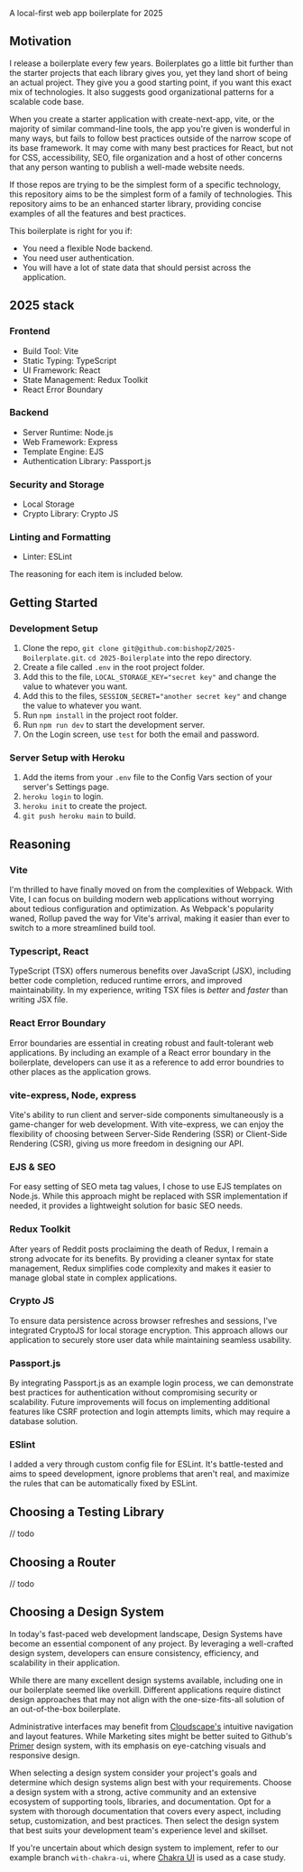 A local-first web app boilerplate for 2025

## Motivation

I release a boilerplate every few years. Boilerplates go a little bit further than the starter projects that each library gives you, yet they land short of being an actual project. They give you a good starting point, if you want this exact mix of technologies. It also suggests good organizational patterns for a scalable code base.

When you create a starter application with create-next-app, vite, or the majority of similar command-line tools, the app you're given is wonderful in many ways, but fails to follow best practices outside of the narrow scope of its base framework. It may come with many best practices for React, but not for CSS, accessibility, SEO, file organization and a host of other concerns that any person wanting to publish a well-made website needs.

If those repos are trying to be the simplest form of a specific technology, this repository aims to be the simplest form of a family of technologies. This repository aims to be an enhanced starter library, providing concise examples of all the features and best practices.

This boilerplate is right for you if:

- You need a flexible Node backend.
- You need user authentication.
- You will have a lot of state data that should persist across the application.


## 2025 stack

### Frontend

- Build Tool: Vite
- Static Typing: TypeScript
- UI Framework: React
- State Management: Redux Toolkit
- React Error Boundary

### Backend

- Server Runtime: Node.js
- Web Framework: Express
- Template Engine: EJS
- Authentication Library: Passport.js

### Security and Storage

- Local Storage
- Crypto Library: Crypto JS

### Linting and Formatting

- Linter: ESLint

The reasoning for each item is included below.


## Getting Started

### Development Setup

1. Clone the repo, `git clone git@github.com:bishopZ/2025-Boilerplate.git`. `cd 2025-Boilerplate` into the repo directory.
1. Create a file called `.env` in the root project folder.
1. Add this to the file, `LOCAL_STORAGE_KEY="secret key"` and change the value to whatever you want.
1. Add this to the files, `SESSION_SECRET="another secret key"` and change the value to whatever you want.
2. Run `npm install` in the project root folder.
3. Run `npm run dev` to start the development server.
3. On the Login screen, use `test` for both the email and password.

### Server Setup with Heroku

1. Add the items from your `.env` file to the Config Vars section of your server's Settings page.
2. `heroku login` to login.
2. `heroku init` to create the project.
3. `git push heroku main` to build.

## Reasoning

### Vite

I'm thrilled to have finally moved on from the complexities of Webpack. With Vite, I can focus on building modern web applications without worrying about tedious configuration and optimization. As Webpack's popularity waned, Rollup paved the way for Vite's arrival, making it easier than ever to switch to a more streamlined build tool.

### Typescript, React

TypeScript (TSX) offers numerous benefits over JavaScript (JSX), including better code completion, reduced runtime errors, and improved maintainability. In my experience, writing TSX files is *better* and *faster* than writing JSX file.

### React Error Boundary

Error boundaries are essential in creating robust and fault-tolerant web applications. By including an example of a React error boundary in the boilerplate, developers can use it as a reference to add error boundries to other places as the application grows.

### vite-express, Node, express

Vite's ability to run client and server-side components simultaneously is a game-changer for web development. With vite-express, we can enjoy the flexibility of choosing between Server-Side Rendering (SSR) or Client-Side Rendering (CSR), giving us more freedom in designing our API.

### EJS & SEO

For easy setting of SEO meta tag values, I chose to use EJS templates on Node.js. While this approach might be replaced with SSR implementation if needed, it provides a lightweight solution for basic SEO needs.

### Redux Toolkit

After years of Reddit posts proclaiming the death of Redux, I remain a strong advocate for its benefits. By providing a cleaner syntax for state management, Redux simplifies code complexity and makes it easier to manage global state in complex applications.

### Crypto JS

To ensure data persistence across browser refreshes and sessions, I've integrated CryptoJS for local storage encryption. This approach allows our application to securely store user data while maintaining seamless usability.

### Passport.js

By integrating Passport.js as an example login process, we can demonstrate best practices for authentication without compromising security or scalability. Future improvements will focus on implementing additional features like CSRF protection and login attempts limits, which may require a database solution.

### ESlint

I added a very through custom config file for ESLint. It's battle-tested and aims to speed development, ignore problems that aren't real, and maximize the rules that can be automatically fixed by ESLint.

## Choosing a Testing Library

// todo

## Choosing a Router

// todo

## Choosing a Design System

In today's fast-paced web development landscape, Design Systems have become an essential component of any project. By leveraging a well-crafted design system, developers can ensure consistency, efficiency, and scalability in their application.

While there are many excellent design systems available, including one in our boilerplate seemed like overkill. Different applications require distinct design approaches that may not align with the one-size-fits-all solution of an out-of-the-box boilerplate.

Administrative interfaces may benefit from [Cloudscape's](https://cloudscape.design/) intuitive navigation and layout features. While Marketing sites might be better suited to Github's [Primer](https://primer.style/) design system, with its emphasis on eye-catching visuals and responsive design.

When selecting a design system consider your project's goals and determine which design systems align best with your requirements. Choose a design system with a strong, active community and an extensive ecosystem of supporting tools, libraries, and documentation. Opt for a system with thorough documentation that covers every aspect, including setup, customization, and best practices. Then  select the design system that best suits your development team's experience level and skillset.

If you're uncertain about which design system to implement, refer to our example branch `with-chakra-ui`, where [Chakra UI](https://chakra-ui.com/) is used as a case study.

